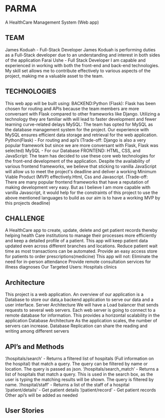# PARMA
A HealthCare Management System (Web app)

## TEAM
James Koduah - Full-Stack Developer
James Koduah is performing duties as a Full-Stack developer due to an understanding and interest in both sides of the application
Farai Ushe - Full Stack Developer
I am capable and experienced in working with both the front-end and back-end technologies. My skill set allows me to contribute effectively to various aspects of the project, making me a valuable asset to the team.
## TECHNOLOGIES
This web app will be built using:
BACKEND:Python (Flask): Flask has been chosen for routing and APIs because the team members are more conversant with Flask compared to other frameworks like Django. Utilizing a technology they are familiar with will lead to faster development and fewer learning curve-related delays
MySQL: The team has opted for MySQL as the database management system for the project. Our experience with MySQL ensures efficient data storage and retrieval for the web application. Python(Flask) - For routing and api’s (Trade-off: Django is also a very popular framework but since we are more conversant with Flask, Flask was selected)
	        MySQL - For our Database
FRONTEND: HTML, CSS, and JavaScript: The team has decided to use these core web technologies for the front-end development of the application. Despite the availability of various frontend frameworks, we believe that sticking to vanilla JavaScript will allow us to meet the project's deadline and deliver a working Minimum Viable Product (MVP) effectively.Html, Css and Javascript. (Trade-off: There are many popular frontend frameworks that have a reputation of making development very easy. But as I believe I am more capable with vanilla Javascript, it would help for the constraints of this project to use the above mentioned languages to build as our aim is to have a working MVP by this projects deadline)

## CHALLENGE
A HealthCare app to create, update, delete and get patient records thereby helping health Care institutions to manage their processes more efficiently and keep a detailed profile of a patient.
This app will keep patient data updated even across different branches and locations.
Reduce patient wait time as most transactions can be automated.
 Provide an easy access store for patients to order prescriptions(medicine)
This app will not:
Eliminate the need for in-person attendance
Provide remote consultation services for illness diagnoses 
Our Targeted Users:
Hospitals
clinics

## Architecture
This project is a web application.
An overview of our application is a Database to store our data,a backend application to serve our data and a user interface.
Server Architecture
We will have a Load balancer that sends requests to several web servers.
Each web server is going to connect to a remote database for information. This provides a horizontal scalability in the application
Database Architecture
As the application scales, the number of servers can increase. Database Replication can share the reading and writing among different servers


## API’s and Methods

‘/hospitals/search’ - Returns a filtered list of hospitals (Full information on the hospital) that match a query. The query can be filtered by name or location. The query is passed as json.
‘/hospitals/search_match’ - Returns a list of hospitals that match a query. This is used in the search box, as the user is typing the matching results will be shown. The query is filtered by name.
‘/hospital/staff’ - Returns a list of the staff of a hospital
‘/patient/details’ - Get patient details
‘/patient/record’ - Get patient records
Other api’s will be added as needed

## User Stories

